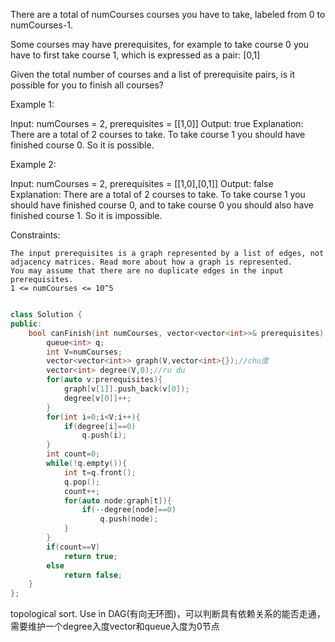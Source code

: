 There are a total of numCourses courses you have to take, labeled from 0 to numCourses-1.

Some courses may have prerequisites, for example to take course 0 you have to first take course 1, which is expressed as a pair: [0,1]

Given the total number of courses and a list of prerequisite pairs, is it possible for you to finish all courses?

 

Example 1:

Input: numCourses = 2, prerequisites = [[1,0]]
Output: true
Explanation: There are a total of 2 courses to take. 
             To take course 1 you should have finished course 0. So it is possible.

Example 2:

Input: numCourses = 2, prerequisites = [[1,0],[0,1]]
Output: false
Explanation: There are a total of 2 courses to take. 
             To take course 1 you should have finished course 0, and to take course 0 you should
             also have finished course 1. So it is impossible.

 

Constraints:

    The input prerequisites is a graph represented by a list of edges, not adjacency matrices. Read more about how a graph is represented.
    You may assume that there are no duplicate edges in the input prerequisites.
    1 <= numCourses <= 10^5

```C++

class Solution {
public:
    bool canFinish(int numCourses, vector<vector<int>>& prerequisites) {
        queue<int> q;
        int V=numCourses;
        vector<vector<int>> graph(V,vector<int>{});//chu度
        vector<int> degree(V,0);//ru du
        for(auto v:prerequisites){
            graph[v[1]].push_back(v[0]);
            degree[v[0]]++;
        }
        for(int i=0;i<V;i++){
            if(degree[i]==0)
                q.push(i);
        }
        int count=0;
        while(!q.empty()){
            int t=q.front();
            q.pop();
            count++;
            for(auto node:graph[t]){
                if(--degree[node]==0)
                    q.push(node);
            }
        }
        if(count==V)
            return true;
        else
            return false;
    }
};

```

topological sort. Use in DAG(有向无环图)，可以判断具有依赖关系的能否走通，需要维护一个degree入度vector和queue入度为0节点